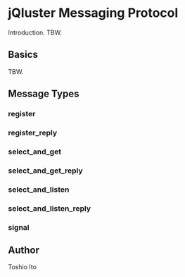 # jQluster Messaging Protocol

Introduction. TBW.

## Basics

TBW.

## Message Types

### register

### register_reply

### select_and_get

### select_and_get_reply

### select_and_listen

### select_and_listen_reply

### signal

## Author

Toshio Ito

